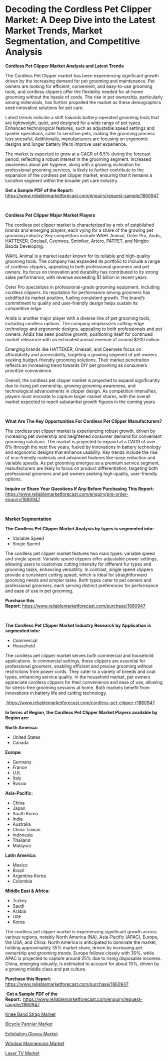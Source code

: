 <p><h1>Decoding the Cordless Pet Clipper Market: A Deep Dive into the Latest Market Trends, Market Segmentation, and Competitive Analysis</h1></p><p><strong>Cordless Pet Clipper Market Analysis and Latest Trends</strong></p>
<p><p>The Cordless Pet Clipper market has been experiencing significant growth driven by the increasing demand for pet grooming and maintenance. Pet owners are looking for efficient, convenient, and easy-to-use grooming tools, and cordless clippers offer the flexibility needed for at-home grooming without the hassle of cords. The rise in pet ownership, particularly among millennials, has further propelled the market as these demographics seek innovative solutions for pet care.</p><p>Latest trends indicate a shift towards battery-operated grooming tools that are lightweight, quiet, and designed for a wide range of pet types. Enhanced technological features, such as adjustable speed settings and quieter operations, cater to sensitive pets, making the grooming process less stressful. Additionally, manufacturers are focusing on ergonomic designs and longer battery life to improve user experience.</p><p>The market is expected to grow at a CAGR of 6.5% during the forecast period, reflecting a robust interest in the grooming segment. Increased awareness about pet hygiene, along with a growing inclination for professional grooming services, is likely to further contribute to the expansion of the cordless pet clipper market, ensuring that it remains a lucrative segment within the broader pet care industry.</p></p>
<p><strong>Get a Sample PDF of the Report:&nbsp;</strong> <a href="https://www.reliablemarketforecast.com/enquiry/request-sample/1860947?utm_campaign=1875&utm_medium=2&utm_source=Github&utm_content=ia&utm_term=05042025&utm_id=cordless-pet-clipper">https://www.reliablemarketforecast.com/enquiry/request-sample/1860947</a></p>
<p>&nbsp;</p>
<p><strong>Cordless Pet Clipper Major Market Players</strong></p>
<p><p>The cordless pet clipper market is characterized by a mix of established brands and emerging players, each vying for a share of the growing pet grooming industry. Key competitors include WAHL Animal, Oster Pro, Andis, HATTEKER, Oneisall, Ceenwes, Sminiker, Artero, PATPET, and Ningbo Baoda Developing.</p><p>WAHL Animal is a market leader known for its reliable and high-quality grooming tools. The company has expanded its portfolio to include a range of cordless clippers, appealing to both professional groomers and pet owners. Its focus on innovation and durability has contributed to its strong sales performance, with revenue exceeding $1 billion in recent years.</p><p>Oster Pro specializes in professional-grade grooming equipment, including cordless clippers. Its reputation for performance among groomers has solidified its market position, fueling consistent growth. The brand’s commitment to quality and user-friendly design helps sustain its competitive edge.</p><p>Andis is another major player with a diverse line of pet grooming tools, including cordless options. The company emphasizes cutting-edge technology and ergonomic designs, appealing to both professionals and pet owners. Andis has seen positive growth, positioning itself for continued market relevance with an estimated annual revenue of around $200 million.</p><p>Emerging brands like HATTEKER, Oneisall, and Ceenwes focus on affordability and accessibility, targeting a growing segment of pet owners seeking budget-friendly grooming solutions. Their market penetration reflects an increasing trend towards DIY pet grooming as consumers prioritize convenience.</p><p>Overall, the cordless pet clipper market is projected to expand significantly due to rising pet ownership, growing grooming awareness, and technological advancements in clipper design. As competition intensifies, players must innovate to capture larger market shares, with the overall market expected to reach substantial growth figures in the coming years.</p></p>
<p>&nbsp;</p>
<p><strong>What Are The Key Opportunities For Cordless Pet Clipper Manufacturers?</strong></p>
<p><p>The cordless pet clipper market is experiencing robust growth, driven by increasing pet ownership and heightened consumer demand for convenient grooming solutions. The market is projected to expand at a CAGR of over 6% through the next five years, fueled by innovations in battery technology and ergonomic designs that enhance usability. Key trends include the rise of eco-friendly materials and advanced features like noise reduction and variable speeds. As pet grooming emerges as a premium service segment, manufacturers are likely to focus on product differentiation, targeting both professional groomers and pet owners seeking high-quality, user-friendly options.</p></p>
<p><strong>Inquire or Share Your Questions If Any Before Purchasing This Report:</strong> <a href="https://www.reliablemarketforecast.com/enquiry/pre-order-enquiry/1860947?utm_campaign=1875&utm_medium=2&utm_source=Github&utm_content=ia&utm_term=05042025&utm_id=cordless-pet-clipper">https://www.reliablemarketforecast.com/enquiry/pre-order-enquiry/1860947</a></p>
<p>&nbsp;</p>
<p><strong>Market Segmentation</strong></p>
<p><strong>The Cordless Pet Clipper Market Analysis by types is segmented into:</strong></p>
<p><ul><li>Variable Speed</li><li>Single Speed</li></ul></p>
<p><p>The cordless pet clipper market features two main types: variable speed and single speed. Variable speed clippers offer adjustable power settings, allowing users to customize cutting intensity for different fur types and grooming tasks, enhancing versatility. In contrast, single speed clippers provide a consistent cutting speed, which is ideal for straightforward grooming needs and simpler tasks. Both types cater to pet owners and professional groomers, each serving distinct preferences for performance and ease of use in pet grooming.</p></p>
<p><strong>Purchase this Report:&nbsp;</strong><a href="https://www.reliablemarketforecast.com/purchase/1860947?utm_campaign=1875&utm_medium=2&utm_source=Github&utm_content=ia&utm_term=05042025&utm_id=cordless-pet-clipper">https://www.reliablemarketforecast.com/purchase/1860947</a></p>
<p>&nbsp;</p>
<p><strong>The Cordless Pet Clipper Market Industry Research by Application is segmented into:</strong></p>
<p><ul><li>Commercial</li><li>Household</li></ul></p>
<p><p>The cordless pet clipper market serves both commercial and household applications. In commercial settings, these clippers are essential for professional groomers, enabling efficient and precise grooming without restrictions from power cords. They cater to a variety of breeds and coat types, enhancing service quality. In the household market, pet owners appreciate cordless clippers for their convenience and ease of use, allowing for stress-free grooming sessions at home. Both markets benefit from innovations in battery life and cutting technology.</p></p>
<p><a href="https://www.reliablemarketforecast.com/cordless-pet-clipper-r1860947?utm_campaign=1875&utm_medium=2&utm_source=Github&utm_content=ia&utm_term=05042025&utm_id=cordless-pet-clipper">&nbsp;https://www.reliablemarketforecast.com/cordless-pet-clipper-r1860947</a></p>
<p><strong>In terms of Region, the Cordless Pet Clipper Market Players available by Region are:</strong></p>
<p>
    <p> <strong> North America: </strong>
        <ul>
            <li>United States</li>
            <li>Canada</li>
        </ul>
        </p> 
    <p> <strong> Europe: </strong>
        <ul>
            <li>Germany</li>
            <li>France</li>
            <li>U.K.</li>
            <li>Italy</li>
            <li>Russia</li>
        </ul>
        </p> 
    <p> <strong> Asia-Pacific: </strong>
        <ul>
            <li>China</li>
            <li>Japan</li>
            <li>South Korea</li>
            <li>India</li>
            <li>Australia</li>
            <li>China Taiwan</li>
            <li>Indonesia</li>
            <li>Thailand</li>
            <li>Malaysia</li>
        </ul>
        </p> 
    <p> <strong> Latin America: </strong>
        <ul>
            <li>Mexico</li>
            <li>Brazil</li>
            <li>Argentina Korea</li>
            <li>Colombia</li>
        </ul>
        </p> 
    <p> <strong> Middle East & Africa: </strong>
        <ul>
            <li>Turkey</li>
            <li>Saudi</li>
            <li>Arabia</li>
            <li>UAE</li>
            <li>Korea</li>
        </ul>
    </p>
    </p>
<p><p>The cordless pet clipper market is experiencing significant growth across various regions, notably North America (NA), Asia-Pacific (APAC), Europe, the USA, and China. North America is anticipated to dominate the market, holding approximately 35% market share, driven by increasing pet ownership and grooming trends. Europe follows closely with 30%, while APAC is projected to capture around 25% due to rising disposable incomes. China, emerging robustly, is estimated to account for about 10%, driven by a growing middle class and pet culture.</p></p>
<p><strong>Purchase this Report: </strong><a href="https://www.reliablemarketforecast.com/purchase/1860947?utm_campaign=1875&utm_medium=2&utm_source=Github&utm_content=ia&utm_term=05042025&utm_id=cordless-pet-clipper">https://www.reliablemarketforecast.com/purchase/1860947</a></p>
<p>&nbsp;<strong>Get a Sample PDF of the Report:&nbsp;&nbsp;</strong><a href="https://www.reliablemarketforecast.com/enquiry/request-sample/1860947?utm_campaign=1875&utm_medium=2&utm_source=Github&utm_content=ia&utm_term=05042025&utm_id=cordless-pet-clipper">https://www.reliablemarketforecast.com/enquiry/request-sample/1860947</a></p>
<p><strong></strong></p>
<p><p><a href="https://github.com/ziringebrur1/Market-Research-Report-List-1/blob/main/knee-band-strap-market.md?utm_campaign=1875&utm_medium=2&utm_source=Github&utm_content=ia&utm_term=05042025&utm_id=cordless-pet-clipper">Knee Band Strap Market</a></p><p><a href="https://github.com/kevoncesya4j/Market-Research-Report-List-1/blob/main/bicycle-pannier-market.md?utm_campaign=1875&utm_medium=2&utm_source=Github&utm_content=ia&utm_term=05042025&utm_id=cordless-pet-clipper">Bicycle Pannier Market</a></p><p><a href="https://github.com/sitarzerpa3d/Market-Research-Report-List-1/blob/main/exfoliating-gloves-market.md?utm_campaign=1875&utm_medium=2&utm_source=Github&utm_content=ia&utm_term=05042025&utm_id=cordless-pet-clipper">Exfoliating Gloves Market</a></p><p><a href="https://github.com/perbetpereir/Market-Research-Report-List-1/blob/main/window-mannequins-market.md?utm_campaign=1875&utm_medium=2&utm_source=Github&utm_content=ia&utm_term=05042025&utm_id=cordless-pet-clipper">Window Mannequins Market</a></p><p><a href="https://github.com/rentzszaszjn/Market-Research-Report-List-1/blob/main/laser-tv-market.md?utm_campaign=1875&utm_medium=2&utm_source=Github&utm_content=ia&utm_term=05042025&utm_id=cordless-pet-clipper">Laser TV Market</a></p></p>